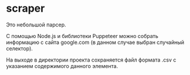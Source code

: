 # scraper
Это небольшой парсер. 

С помощью Node.js и библиотеки Puppeteer можно собрать информацию с сайта google.com (в данном случае выбран случайный селектор).

На выходе в директории проекта сохраняется файл формата .csv с указанием содержимого данного элемента.
